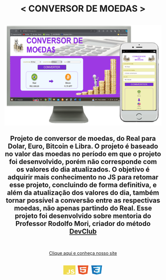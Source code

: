 <h1 align="center">< CONVERSOR DE MOEDAS ></h1>
<br>
<div align="center"><img align="center" width="550px" src="https://github.com/MrSalis/Proj-Conversor-de-moedas/blob/main/assets/mockup-branco-moedas.png?raw=true"/>
<h2 align="center" font-size: 10px>Projeto de conversor de moedas, do Real para Dolar, Euro, Bitcoin e Libra.
O projeto é baseado no valor das moedas no período em que o projeto foi desenvolvido, porém não corresponde com os valores do dia atualizados.
O objetivo é adquirir mais conhecimento no JS para retomar esse projeto, concluindo de forma definitiva, e além da atualização dos valores do dia, também tornar possível a conversão entre as respectivas moedas, não apenas partindo do Real.
Esse projeto foi desenvolvido sobre mentoria do Professor Rodolfo Mori, criador do método 
 <a href="https://rodolfomori.com.br/devclub">DevClub</a></h2>
</div>
<br>
<p align="center"><a href="https://previsaodotempo-dev.netlify.app/">Clique aqui e conheça nosso site</a><p/>
<div align="center" style="display: inline_block"><br>
  <img align="center" alt="Rafa-Js" height="30" width="40" src="https://raw.githubusercontent.com/devicons/devicon/master/icons/javascript/javascript-plain.svg">
  <img align="center" alt="Rafa-HTML" height="30" width="40" src="https://raw.githubusercontent.com/devicons/devicon/master/icons/html5/html5-original.svg">
  <img align="center" alt="Rafa-CSS" height="30" width="40" src="https://raw.githubusercontent.com/devicons/devicon/master/icons/css3/css3-original.svg">
 
</div>
